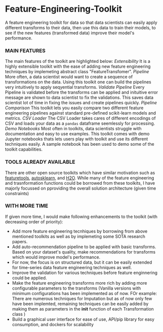 # Feature-Engineering-Toolkit
A feature engineering toolkit for data so that data scientists can easily apply different transforms to their data, then use this data to train their models, to see if the new features (transformed data) improve their model's performance. 

### MAIN FEATURES
The main features of the toolkit are highlighted below:
*Extensibility* It is a highly extensible toolkit with the ease of adding new feature engineering techniques by implemeting abstract class "FeatureTransfomer".
*Pipeline* More often, a data scientist would want to create a sequence of transformations on the data. Using this toolkit one can build the pipelines very intuitively to apply seqyential transforms.
*Validate Pipeline* Every Pipeline is validated before the transforms can be applied and inituitive error message are shown to data scientist to fix the validations. This saves data scientist lot of time in fixing the issues and create pipelines quickly.
*Pipeline Comparison* This toolkit lets you easily compare two different feature engineering pipelines against standard pre-defined scikit-learn models and metrics.
*CSV Loader* The CSV Loader takes cares of different encodings of CSV and loads your data as a `pandas` dataframe seemlessly for processing.
*Demo Notebooks* Most often in toolkits, data scientists struggle with documentation and easy to use examples. This toolkit comes with demo Jupyter notebooks thats lets users play with toolkit and use its different techniques easily. A sample notebook has been used to demo some of the toolkit capabilities.

### TOOLS ALREADY AVAILABLE
There are other open source toolkits which have similar motivation such as [featuretools](https://www.featuretools.com/), [autosklearn](https://automl.github.io/auto-sklearn/master/), and [H2O](http://docs.h2o.ai/h2o/latest-stable/h2o-docs/faq/python.html). While many of the feature engineering and trasnformation functions could be borrowed from these toolkits, I have majorly focussed on pproviding the overall solution architecture (given time constraints)

### WITH MORE TIME
If given more time, I would make following enhancements to the toolkit (with decreasing order of priority):
* Add more feature engineering tecnhiques by borrowing from above mentioned toolkits as well as by implemeting some SOTA research papers.
* Add auto-recommendation pipeline to be applied with basic transforms. Based on your dataset's quality, make recommendations for transforms which would improve model's performance.
* For now, the focus is on structured data, but it can be easily extended for time-series data feature engineering techniques as well.
* Improve the validation for various techniques before feature enginnering could be applied.
* Make the feature engineering transforms more rich by adding more configurable parameters to the transforms (Vanilla versions with minimum configurations has been implemented as of now. FOr example: There are numerous techniques for Imputation but as of now only few have been implemted, remaining techniques can be easily added by making them as parameters in the __init__ function of each Transformation class )
* Build a graphical user interface for ease of use, API/pip library for easy consumption, and dockers for scalability
